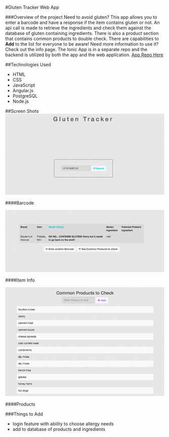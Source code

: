 #Gluten Tracker Web App  

###Overview of the project
Need to avoid gluten? This app allows you to enter a barcode and have a response if the item contains gluten or not. An api call is made to retrieve the ingredients and check them against the database of gluten containing ingredients. There is also a product section that contains common products to double check. There are capabilities to **Add** to the list for everyone to be aware! Need more information to use it? Check out the info page. The Ionic App is in a separate repo and the backend is utilized by both the app and the web application. [App Repo Here](https://github.com/dkendrick25/gluten_tracker_app)

##Technologies Used
* HTML
* CSS
* JavaScript
* Angular.js
* PostgreSQL
* Node.js

##Screen Shots
![Barcode](screenShots/barcode.png "Barcode")

####Barcode

![Item Info](screenShots/itemInfo.png "Item Info")

####Item Info

![Products](screenShots/products.png "Products")

####Products

###Things to Add
* login feature with ability to choose allergy needs
* add to database of products and ingredients
